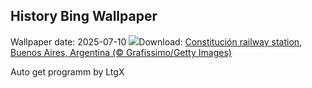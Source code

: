 ## History Bing Wallpaper
Wallpaper date: 2025-07-10
![](https://www.bing.com/th?id=OHR.ConstitucionStation_EN-CA3916160090_UHD.jpg&w=1000)Download: [Constitución railway station, Buenos Aires, Argentina (© Grafissimo/Getty Images)](https://www.bing.com/th?id=OHR.ConstitucionStation_EN-CA3916160090_UHD.jpg)

Auto get programm by LtgX

